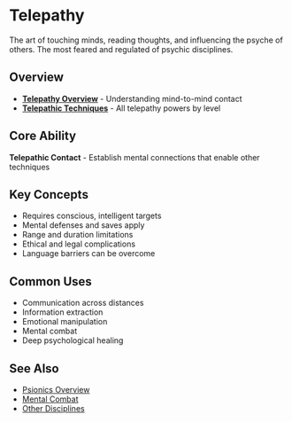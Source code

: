 # Telepathy

The art of touching minds, reading thoughts, and influencing the psyche of others. The most feared and regulated of psychic disciplines.

## Overview
- **[Telepathy Overview](telepathy-overview.md)** - Understanding mind-to-mind contact
- **[Telepathic Techniques](telepathic-techniques.md)** - All telepathy powers by level

## Core Ability
**Telepathic Contact** - Establish mental connections that enable other techniques

## Key Concepts
- Requires conscious, intelligent targets
- Mental defenses and saves apply
- Range and duration limitations
- Ethical and legal complications
- Language barriers can be overcome

## Common Uses
- Communication across distances
- Information extraction
- Emotional manipulation
- Mental combat
- Deep psychological healing

## See Also
- [Psionics Overview](../../psionics-overview.md)
- [Mental Combat](../../../systems/combat/special-situations.md#mental-combat)
- [Other Disciplines](../)